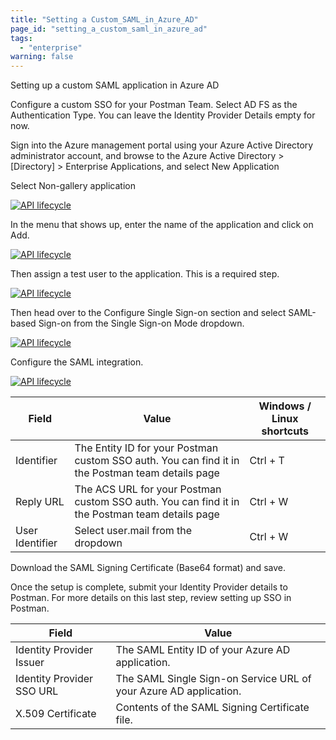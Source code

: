 ```yaml
---
title: "Setting a Custom_SAML_in_Azure_AD"
page_id: "setting_a_custom_saml_in_azure_ad"
tags: 
  - "enterprise"
warning: false
---
```


Setting up a custom SAML application in Azure AD


Configure a custom SSO for your Postman Team. Select AD FS as the Authentication Type. You can leave the Identity Provider Details empty for now.

Sign into the Azure management portal using your Azure Active Directory administrator account, and browse to the Azure Active Directory > [Directory] > Enterprise Applications, and select New Application

Select Non-gallery application

[![API lifecycle](https://s3.amazonaws.com/postman-static-getpostman-com/postman-docs/ENT-add-non-gallery-application.png)](https://s3.amazonaws.com/postman-static-getpostman-com/postman-docs/ENT-add-non-gallery-application.png)

In the menu that shows up, enter the name of the application and click on Add.

[![API lifecycle](https://s3.amazonaws.com/postman-static-getpostman-com/postman-docs/ENT-add-postman-app.png)](https://s3.amazonaws.com/postman-static-getpostman-com/postman-docs/ENT-add-postman-app.png)

Then assign a test user to the application. This is a required step.

[![API lifecycle](https://s3.amazonaws.com/postman-static-getpostman-com/postman-docs/ENT-azure-app-quickstart.png)](https://s3.amazonaws.com/postman-static-getpostman-com/postman-docs/ENT-azure-app-quickstart.png)

Then head over to the Configure Single Sign-on section and select SAML-based Sign-on from the Single Sign-on Mode dropdown.

[![API lifecycle](https://s3.amazonaws.com/postman-static-getpostman-com/postman-docs/ENT-single-sign-on-saml.png)](https://s3.amazonaws.com/postman-static-getpostman-com/postman-docs/ENT-single-sign-on-saml.png)

Configure the SAML integration.

[![API lifecycle](https://s3.amazonaws.com/postman-static-getpostman-com/postman-docs/ENT-configure-saml.png)](https://s3.amazonaws.com/postman-static-getpostman-com/postman-docs/ENT-configure-saml.png)

| Field |   Value   | Windows / Linux shortcuts |
| ---   |   ---     | ---   |
| Identifier   |  The Entity ID for your Postman custom SSO auth. You can find it in the Postman team details page    | Ctrl + T   |
| Reply URL  |   The ACS URL for your Postman custom SSO auth. You can find it in the Postman team details page    | Ctrl + W   |
| User Identifier  |  Select user.mail from the dropdown   | Ctrl + W   |

Download the SAML Signing Certificate (Base64 format) and save.

Once the setup is complete, submit your Identity Provider details to Postman. For more details on this last step, review setting up SSO in Postman.

| Field         | Value         |
| ------------- | ------------- |
| Identity Provider Issuer  | The SAML Entity ID of your Azure AD application.  |
| Identity Provider SSO URL  | The SAML Single Sign-on Service URL of your Azure AD application.    |
| X.509 Certificate   | Contents of  the SAML Signing Certificate file.  |
	
	
	
